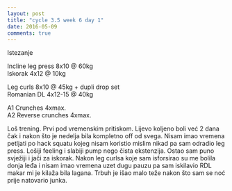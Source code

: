 ```yaml
---
layout: post
title: "cycle 3.5 week 6 day 1"
date: 2016-05-09
comments: true
---
```


Istezanje

Incline leg press 8x10 @ 60kg    
Iskorak 4x12 @ 10kg  

Leg curls 8x10 @ 45kg + dupli drop set   
Romanian DL 4x12-15 @ 40kg  

A1 Crunches 4xmax.  
A2 Reverse crunches 4xmax.  

Loš trening. Prvi pod vremenskim pritiskom. Lijevo koljeno boli već 2 dana čak i nakon što je nedelja bila kompletno off od svega. Nisam imao vremena petljati po hack squatu kojeg nisam koristio mislim nikad pa sam odradio leg press. Lošiji feeling i slabiji pump nego čista ekstenzija. Ostao sam puno svježiji i jači za iskorak. Nakon leg curlsa koje sam isforsirao su me bolila donja leđa i nisam imao vremena uzet dugu pauzu pa sam iskilavio RDL makar mi je kilaža bila lagana. Trbuh je išao malo teže nakon što sam se noć prije natovario junka.
